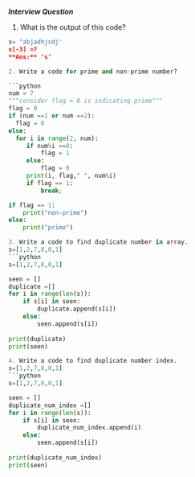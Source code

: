 ***Interview Question***
1. What is the output of this code?
```python
s= "abjadhjsdj'
s[-3] =?
**Ans:** 's'

2. Write a code for prime and non-prime number?

```python
num = 7
"""consider flag = 0 is indicating prime"""
flag = 0
if (num ==1 or num ==2):
  flag = 0
else:
  for i in range(2, num):
     if num%i ==0:
         flag = 1
     else:
         flag = 0
     print(i, flag," ", num%i)
     if flag == 1:
         break;

if flag == 1:
    print("non-prime")
else:
    print("prime")

3. Write a code to find duplicate number in array.
s=[1,2,7,8,0,1]
```python
s=[1,2,7,8,0,1]

seen = []
duplicate =[]
for i in range(len(s)):
    if s[i] in seen:
        duplicate.append(s[i])
    else:
        seen.append(s[i])
    
print(duplicate)
print(seen)

4. Write a code to find duplicate number index.
s=[1,2,7,8,0,1]
```python
s=[1,2,7,8,0,1]

seen = []
duplicate_num_index =[]
for i in range(len(s)):
    if s[i] in seen:
        duplicate_num_index.append(i)
    else:
        seen.append(s[i])
    
print(duplicate_num_index)
print(seen)
   
